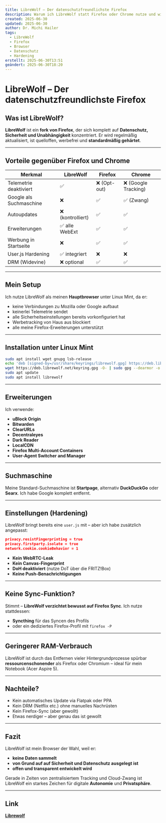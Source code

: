 ```yaml
---
title: LibreWolf – Der datenschutzfreundlichste Firefox
description: Warum ich LibreWolf statt Firefox oder Chrome nutze und wie ich ihn konfiguriert habe
created: 2025-06-30
updated: 2025-06-30
author: Dr. Michi Hailer
tags:
  - LibreWolf
  - Firefox
  - Browser
  - Datenschutz
  - Hardening
erstellt: 2025-06-30T13:51
geändert: 2025-06-30T18:20
---
```


# LibreWolf – Der datenschutzfreundlichste Firefox

## Was ist LibreWolf?

**LibreWolf** ist ein **fork von Firefox**, der sich komplett auf **Datenschutz, Sicherheit und Unabhängigkeit** konzentriert. Er wird regelmäßig aktualisiert, ist quelloffen, werbefrei und **standardmäßig gehärtet**.

---

## Vorteile gegenüber Firefox und Chrome

| Merkmal                 | LibreWolf       | Firefox           | Chrome               |
|-------------------------|------------------|--------------------|-----------------------|
| Telemetrie deaktiviert  | ✅                | ❌ (Opt-out)        | ❌ (Google Tracking)   |
| Google als Suchmaschine| ❌                | ✅                  | ✅ (Zwang)            |
| Autoupdates             | ❌ (kontrolliert) | ✅                  | ✅                    |
| Erweiterungen           | ✅ alle WebExt    | ✅                  | ✅                    |
| Werbung in Startseite  | ❌                | ✅                  | ✅                    |
| User.js Hardening       | ✅ integriert     | ❌                  | ❌                    |
| DRM (Widevine)          | ❌ optional       | ✅                  | ✅                    |

---

## Mein Setup

Ich nutze LibreWolf als meinen **Hauptbrowser** unter Linux Mint, da er:

- keine Verbindungen zu Mozilla oder Google aufbaut
- keinerlei Telemetrie sendet
- alle Sicherheitseinstellungen bereits vorkonfiguriert hat
- Werbetracking von Haus aus blockiert
- alle meine Firefox-Erweiterungen unterstützt

---

## Installation unter Linux Mint

```bash
sudo apt install wget gnupg lsb-release
echo 'deb [signed-by=/usr/share/keyrings/librewolf.gpg] https://deb.librewolf.net stable main' | sudo tee /etc/apt/sources.list.d/librewolf.list
wget https://deb.librewolf.net/keyring.gpg -O- | sudo gpg --dearmor -o /usr/share/keyrings/librewolf.gpg
sudo apt update
sudo apt install librewolf
```

---

## Erweiterungen

Ich verwende:

- **uBlock Origin**
- **Bitwarden**
- **ClearURLs**
- **Decentraleyes**
- **Dark Reader**
- **LocalCDN**
- **Firefox Multi-Account Containers**
- **User-Agent Switcher and Manager**

---

## Suchmaschine

Meine Standard-Suchmaschine ist **Startpage**, alternativ **DuckDuckGo** oder **Searx**. Ich habe Google komplett entfernt.

---

## Einstellungen (Hardening)

LibreWolf bringt bereits eine `user.js` mit – aber ich habe zusätzlich angepasst:

```json
privacy.resistFingerprinting = true
privacy.firstparty.isolate = true
network.cookie.cookieBehavior = 1
```

- **Kein WebRTC-Leak**
- **Kein Canvas-Fingerprint**
- **DoH deaktiviert** (nutze DoT über die FRITZ!Box)
- **Keine Push-Benachrichtigungen**

---

## Keine Sync-Funktion?

Stimmt – **LibreWolf verzichtet bewusst auf Firefox Sync**. Ich nutze stattdessen:

- **Syncthing** für das Syncen des Profils
- oder ein dediziertes Firefox-Profil mit `firefox -P`

---

## Geringerer RAM-Verbrauch

LibreWolf ist durch das Entfernen vieler Hintergrundprozesse spürbar **ressourcenschonender** als Firefox oder Chromium – ideal für mein Notebook (Acer Aspire 5).

---

## Nachteile?

- Kein automatisches Update via Flatpak oder PPA
- Kein DRM (Netflix etc.) ohne manuelles Nachrüsten
- Kein Firefox-Sync (aber gewollt)
- Etwas nerdiger – aber genau das ist gewollt

---

## Fazit

LibreWolf ist mein Browser der Wahl, weil er:

- **keine Daten sammelt**
- **von Grund auf auf Sicherheit und Datenschutz ausgelegt ist**
- **offen und transparent entwickelt wird**

Gerade in Zeiten von zentralisiertem Tracking und Cloud-Zwang ist LibreWolf ein starkes Zeichen für digitale **Autonomie** und **Privatsphäre**.

---

## Link
[**Librewolf**](https://librewolf.net/)

